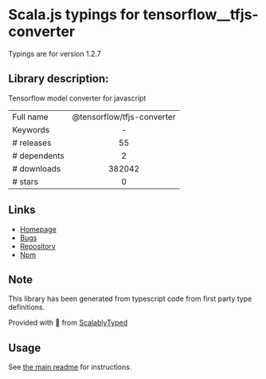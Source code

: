 
# Scala.js typings for tensorflow__tfjs-converter

Typings are for version 1.2.7

## Library description:
Tensorflow model converter for javascript

|                    |                 |
| ------------------ | :-------------: |
| Full name          | @tensorflow/tfjs-converter |
| Keywords           | - |
| # releases         | 55 |
| # dependents       | 2 |
| # downloads        | 382042 |
| # stars            | 0 |

## Links
- [Homepage](https://github.com/tensorflow/tfjs-converter#readme)
- [Bugs](https://github.com/tensorflow/tfjs-converter/issues)
- [Repository](https://github.com/tensorflow/tfjs-converter)
- [Npm](https://www.npmjs.com/package/%40tensorflow%2Ftfjs-converter)
    


## Note
This library has been generated from typescript code from first party type definitions.

Provided with :purple_heart: from [ScalablyTyped](https://github.com/oyvindberg/ScalablyTyped)

## Usage
See [the main readme](../../readme.md) for instructions.


